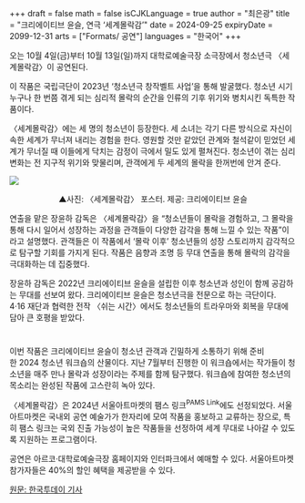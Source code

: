+++
draft = false
math = false
isCJKLanguage = true
author = "최은광"
title = "크리에이티브 윤슬, 연극 ‘세계몰락감’"
date = 2024-09-25
expiryDate = 2099-12-31
arts = ["Formats/ 공연"]
languages = "한국어"
+++

오는 10월 4일(금)부터 10월 13일(일)까지 대학로예술극장 소극장에서 청소년극 〈세계몰락감〉이 공연된다.

이 작품은 국립극단이 2023년 ‘청소년극 창작벨트 사업’을 통해 발굴했다. 청소년 시기 누구나 한 번쯤 겪게 되는 심리적 몰락의 순간을 인류의 기후 위기와 병치시킨 독특한 작품이다.

〈세계몰락감〉에는 세 명의 청소년이 등장한다. 세 소녀는 각기 다른 방식으로 자신이 속한 세계가 무너져 내리는 경험을 한다. 영원할 것만 같았던 관계와 철석같이 믿었던 세계가 무너질 때 이들에게 닥치는 감정이 극에서 밀도 있게 펼쳐진다. 청소년이 겪는 심리 변화는 전 지구적 위기와 맞물리며, 관객에게 두 세계의 몰락을 한꺼번에 안겨 준다.

![](https://cdn.hantoday.net/news/photo/202409/44507_53785_4358.jpg)
<center>▲사진: 〈세계몰락감〉 포스터. 제공: 크리에이티브 윤슬</center>

연출을 맡은 장윤하 감독은 〈세계몰락감〉을 “청소년들이 몰락을 경험하고, 그 몰락을 통해 다시 일어서 성장하는 과정을 관객들이 다양한 감각을 통해 느낄 수 있는 작품”이라고 설명했다. 관객들은 이 작품에서 ‘몰락 이후’ 청소년들의 성장 스토리까지 감각적으로 탐구할 기회를 가지게 된다. 작품은 음향과 조명 등 무대 연출을 통해 몰락의 감각을 극대화하는 데 집중했다.

장윤하 감독은 2022년 크리에이티브 윤슬을 설립한 이후 청소년과 성인이 함께 공감하는 무대를 선보여 왔다. 크리에이티브 윤슬은 청소년극을 전문으로 하는 극단이다. 4·16 재단과 협력한 전작 〈쉬는 시간〉에서도 청소년들의 트라우마와 회복을 무대에 담아 큰 호평을 받았다.

#

<script async src="https://pagead2.googlesyndication.com/pagead/js/adsbygoogle.js?client=ca-pub-2618164900782657"
     crossorigin="anonymous"></script>
<ins class="adsbygoogle"
     style="display:block; text-align:center;"
     data-ad-layout="in-article"
     data-ad-format="fluid"
     data-ad-client="ca-pub-2618164900782657"
     data-ad-slot="9803941047"></ins>
<script>
     (adsbygoogle = window.adsbygoogle || []).push({});
</script>

#

이번 작품은 크리에이티브 윤슬이 청소년 관객과 긴밀하게 소통하기 위해 준비한 2024 청소년 워크숍의 산물이다. 지난 7월부터 진행한 이 워크숍에서는 작가들이 청소년을 매주 만나 몰락과 성장이라는 주제를 함께 탐구했다. 워크숍에 참여한 청소년의 목소리는 완성된 작품에 고스란히 녹아 있다.

〈세계몰락감〉은 2024년 서울아트마켓의 팸스 링크<sup>PAMS Link</sup>에도 선정되었다. 서울아트마켓은 국내외 공연 예술가가 한자리에 모여 작품을 홍보하고 교류하는 장으로, 특히 팸스 링크는 국외 진출 가능성이 높은 작품들을 선정하여 세계 무대로 나아갈 수 있도록 지원하는 프로그램이다.

공연은 아르코·대학로예술극장 홈페이지와 인터파크에서 예매할 수 있다. 서울아트마켓 참가자들은 40%의 할인 혜택을 제공받을 수 있다.

<a href="https://www.hantoday.net/news/articleView.html?idxno=44507" target="_blank" rel="noopener noreferrer">원문: 한국투데이 기사</a>